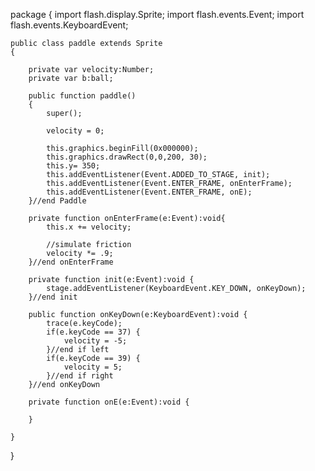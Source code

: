 package
{
	import flash.display.Sprite;
	import flash.events.Event;
	import flash.events.KeyboardEvent;
	
	public class paddle extends Sprite
	{
		
		private var velocity:Number;
		private var b:ball;
		
		public function paddle()
		{
			super();
			
			velocity = 0;
			
			this.graphics.beginFill(0x000000);
			this.graphics.drawRect(0,0,200, 30);
			this.y= 350;
			this.addEventListener(Event.ADDED_TO_STAGE, init);
			this.addEventListener(Event.ENTER_FRAME, onEnterFrame);
			this.addEventListener(Event.ENTER_FRAME, onE);
		}//end Paddle
		
		private function onEnterFrame(e:Event):void{
			this.x += velocity;
			
			//simulate friction
			velocity *= .9;
		}//end onEnterFrame
		
		private function init(e:Event):void {
			stage.addEventListener(KeyboardEvent.KEY_DOWN, onKeyDown);
		}//end init
		
		public function onKeyDown(e:KeyboardEvent):void {
			trace(e.keyCode);
			if(e.keyCode == 37) {
				velocity = -5;	
			}//end if left
			if(e.keyCode == 39) {
				velocity = 5;
			}//end if right
		}//end onKeyDown
		
		private function onE(e:Event):void {
			
		}
		
	}
}
